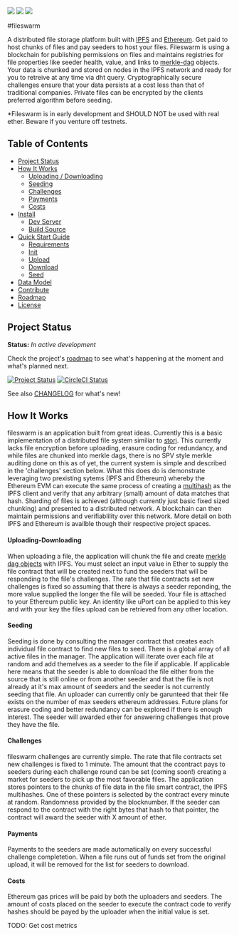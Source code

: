 ![](https://ipfs.io/ipfs/QmUqiP7KBUJgEcAkK7LzbQEeyQaYDrcGLUw8Gm9gtqTX1v)
![](https://ipfs.io/ipfs/QmSZqvpASNXqeKHtb4rvTh29gYGFrFUGWTPtJxi8Rfs8xf)
![](https://ipfs.io/ipfs/QmPqmaHKDJRGmavbSMDkxMD26M3KD4xg96FvX86UyKKq6x)

#fileswarm

A distributed file storage platform built with <a href="ipfs.io">IPFS</a> and <a href="ethereum.org">Ethereum</a>. Get paid to host chunks of files and pay seeders to host your files. Fileswarm is using a blockchain for publishing permissions on files and maintains registries for file properties like seeder health, value, and links to <a href="https://github.com/jbenet/random-ideas/issues/20">merkle-dag</a> objects. Your data is chunked and stored on nodes in the IPFS network and ready for you to retreive at any time via dht query. Cryptographically secure challenges  ensure that your data persists at a cost less than that of traditional companies. Private files can be encrypted by the clients preferred algorithm before seeding.

*Fileswarm is in early development and SHOULD NOT be used with real ether. Beware if you venture off testnets.

## Table of Contents

- [Project Status](#project-status)
- [How It Works](#how-it-works)
  - [Uploading / Downloading](#uploading-downloading)
  - [Seeding](#seeding)
  - [Challenges](#challenges)
  - [Payments](#payments)
  - [Costs](#costs)
- [Install](#install)
  - [Dev Server](#dev-server)
  - [Build Source](#build-source)
- [Quick Start Guide](#quick-start-guide)
  - [Requirements](#requirements)
  - [Init](#init)
  - [Upload](#upload)
  - [Download](#download)
  - [Seed](#seed)
- [Data Model](#data-model)
- [Contribute](#contribute)
- [Roadmap](#roadmap)
- [License](#license)


## Project Status

**Status:** *In active development*

Check the project's [roadmap](https://github.com/nginnever/fileswarm/blob/master/ROADMAP.md) to see what's happening at the moment and what's planned next.

[![Project Status](https://badge.waffle.io/nginnever/fileswarm.svg?label=In%20Progress&title=In%20Progress)](https://waffle.io/nginnever/fileswarm)
[![CircleCI Status](https://circleci.com/gh/nginnever/fileswarm.svg?style=shield&circle-token=158cdbe02f9dc4ca4cf84d8f54a8b17b4ed881a1)](https://circleci.com/gh/nginnever/fileswarm)

See also [CHANGELOG](https://github.com/nginnever/fileswarm/blob/master/CHANGELOG.md) for what's new!


## How It Works

fileswarm is an application built from great ideas. Currently this is a basic implementation of a distributed file system similiar to [storj](https://storj.io/). This currently lacks file encryption before uploading, erasure coding for redundancy, and while files are chunked into merkle dags, there is no SPV style merkle auditing done on this as of yet, the current system is simple and described in the 'challenges' section below. What this does do is demonstrate leveraging two prexisting sytems (IPFS and Ethereum) whereby the Ethereum EVM can execute the same process of creating a [multihash](https://github.com/multiformats/multihash) as the IPFS client and verify that any arbitrary (small) amount of data matches that hash. Sharding of files is achieved (although currently just basic fixed sized chunking) and presented to a distributed network. A blockchain can then maintain permissions and verifiablility over this network. More detail on both IPFS and Ethereum is availble though their respective project spaces.

#### Uploading-Downloading

When uploading a file, the application will chunk the file and create [merkle dag objects](https://github.com/ipfs/specs/tree/master/merkledag) with IPFS. You must select an input value in Ether to supply the file contract that will be created next to fund the seeders that will be responding to the file's challenges. The rate that file contracts set new challenges is fixed so assuming that there is always a seeder reponding, the more value supplied the longer the file will be seeded. Your file is attached to your Ethereum public key. An identity like uPort can be applied to this key and with your key the files upload can be retrieved from any other location. 

#### Seeding

Seeding is done by consulting the manager contract that creates each individual file contract to find new files to seed. There is a global array of all active files in the manager. The application will iterate over each file at random and add themelves as a seeder to the file if applicable. If applicable here means that the seeder is able to download the file either from the source that is still online or from another seeder and that the file is not already at it's max amount of seeders and the seeder is not currently seeding that file. An uploader can currently only be garunteed that their file exists on the number of max seeders ethereum addresses. Future plans for erasure coding and better redundancy can be explored if there is enough interest. The seeder will awarded ether for answering challenges that prove they have the file.

#### Challenges

fileswarm challenges are currently simple. The rate that file contracts set new challenges is fixed to 1 minute. The amount that the ccontract pays to seeders during each challenge round can be set (coming soon!) creating a market for seeders to pick up the most favorable files. The application stores pointers to the chunks of file data in the file smart contract, the IPFS multihashes.  One of these pointers is selected by the contract every minute at random. Randomness provided by the blocknumber. If the seeder can respond to the contract with the right bytes that hash to that pointer, the contract will award the seeder with X amount of ether.

#### Payments

Payments to the seeders are made automatically on every successful challenge completetion. When a file runs out of funds set from the original upload, it will be removed for the list for seeders to download.

#### Costs

Ethereum gas prices will be paid by both the uploaders and seeders. The amount of costs placed on the seeder to execute the contract code to verify hashes should be payed by the uploader when the initial value is set.

TODO: Get cost metrics
